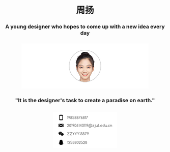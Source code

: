 <h1 align="center">周扬</h1>
<h3 align="center">A young designer who hopes to come up with a new idea every day</h3>
<h3 align="center"><p align="center"><center><img src="微信图片_20220611130302 拷贝 5.png">
<h4 align="center">"It is the designer's task to create a paradise on earth."</h4>
<h3 align="center"><p align="center"><center><img src="2bf1235b31d68b7ccbaf20fccc7d580 拷贝.png">
